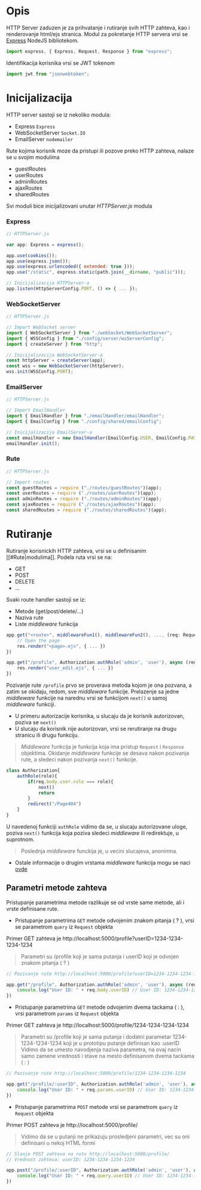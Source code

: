 # Opis

HTTP Server zaduzen je za prihvatanje i rutiranje svih HTTP zahteva, kao i renderovanje html/ejs stranica. 
Modul za pokretanje HTTP servera vrsi se [Express](https://expressjs.com/) NodeJS bibliotekom.

```js
import express, { Express, Request, Response } from "express";
```

Identifikacija korisnika vrsi se JWT tokenom

```js
import jwt from "jsonwebtoken";
```

# Inicijalizacija

HTTP server sastoji se iz nekoliko modula:
- Express `Express`
- WebSocketServer `Socket.IO`
- EmailServer `nodemailer`

Rute kojima korisnik moze da pristupi ili pozove preko HTTP zahteva, nalaze se u svojim modulima
- guestRoutes
- userRoutes
- adminRoutes
- ajaxRoutes
- sharedRoutes

Svi moduli bice inicijalizovani unutar _HTTPServer.js_ modula

### Express

```js
// HTTPServer.js

var app: Express = express();

app.use(cookies());
app.use(express.json());
app.use(express.urlencoded({ extended: true }));
app.use("/static", express.static(path.join(__dirname, "public")));

// Inicijalizacija HTTPServer-a
app.listen(HttpServerConfig.PORT, () => { ... });
```

### WebSocketServer

```js
// HTTPServer.js

// Import WebSocket server
import { WebSocketServer } from "./webSocket/WebSocketServer";
import { WSSConfig } from "./config/server/wsServerConfig";
import { createServer } from "http";

// Inicijalizacija WebSocketServer-a
const httpServer = createServer(app);
const wss = new WebSocketServer(httpServer);
wss.init(WSSConfig.PORT);
```

### EmailServer

```js
// HTTPServer.js

// Import EmailHandler
import { EmailHandler } from "./emailHandler/emailHandler";
import { EmailConfig } from "./config/shared/emailConfig";

// Inicijalizacija EmailServer-a
const emailHandler = new EmailHandler(EmailConfig.USER, EmailConfig.PASS);
emailHandler.init();
```

### Rute

```js
// HTTPServer.js

// Import routes
const guestRoutes = require ("./routes/guestRoutes")(app);
const userRoutes = require ("./routes/userRoutes")(app);
const adminRoutes = require ("./routes/adminRoutes")(app);
const ajaxRoutes = require ("./routes/ajaxRoutes")(app);
const sharedRoutes = require ("./routes/sharedRoutes")(app);
```

# Rutiranje 

Rutiranje korisnickih HTTP zahteva, vrsi se u definisanim [[#Rute|modulima]]. 
Podela ruta vrsi se na:
- GET
- POST
- DELETE
- ...

Svaki route handler sastoji se iz:
- Metode (get/post/delete/...)
- Naziva rute
- Liste _middleware_ funkcija

```js
app.get("<route>", middlewareFun1(), middlewareFun2(), ..., (req: Request, res: Response) => {
	// Open the page
	res.render("<page>.ejs", { ... })
})
```

```js
app.get("/profile", Authorization.authRole('admin', 'user'), async (req: Request, res: Response) => {
	res.render("user_edit.ejs", { ... })
})
```

Pozivanje rute `/profile` prvo se proverava metoda kojom je ona pozvana, a zatim se okidaju, redom, sve _middleware_ funkcije. Prelazenje sa jedne _middleware_ funkcije na narednu vrsi se funkcijom `next()` u samoj _middleware_ funkciji. 
- U primeru autorizacije korisnika, u slucaju da je korisnik autorizovan, poziva se `next()`
- U slucaju da korisnik nije autorizovan, vrsi se rerutiranje na drugu stranicu ili drugu funkciju.

> _Middleware_ funkcija je funkcija koja ima pristup `Request` i `Response` objektima. Okidanje _middleware_ funkcije se desava nakon pozivanja rute, a sledeci nakon pozivanja `next()` funkcije.

```js
class Authorization{
	authRole(role){
		if(req.body.user.role === role){
			next()
			return
		}
		redirect("/Page404")
	}
}
```

U navedenoj funkciji `authRole` vidimo da se, u slucaju autorizovane uloge, poziva `next()` funkcija koja poziva sledeci _middleware_ ili redirektuje, u suprotnom.

> Poslednja _middleware_ funckija je, u vecini slucajeva, anonimna.

- Ostale informacije o drugim vrstama _middleware_ funkcija mogu se naci [ovde](https://expressjs.com/en/guide/using-middleware.html)

## Parametri metode zahteva

Pristupanje parametrima metode razlikuje se od vrste same metode, ali i vrste definisane rute.

- Pristupanje parametrima `GET` metode odvojenim znakom pitanja ( ? ), vrsi se parametrom `query` iz `Request` objekta

 Primer GET zahteva je http://localhost:5000/profile?userID=1234-1234-1234-1234
 
> Parametri su /profile koji je sama putanja i userID koji je odvojen znakom pitanja ( ? )

```js
// Pozivanje rute http://localhost:5000/profile?userID=1234-1234-1234-1234

app.get("/profile", Authorization.authRole('admin', 'user'), async (req: Request, res: Response) => {
	console.log("User ID: " + req.body.userID) // User ID: 1234-1234-1234-1234
})
```

- Pristupanje parametrima `GET` metode odvojenim dvema tackama ( : ), vrsi parametrom `params` iz `Request` objekta

Primer GET zahteva je http://localhost:5000/profile/1234-1234-1234-1234

> Parametri su /profile koji je sama putanja i dodatni parametar 1234-1234-1234-1234 koji je u prototipu putanje definisan kao :userID
> Vidimo da se umesto navodjenja naziva parametra, na ovaj nacin samo zamene vrednosti i stave na mesto definisanom dvema tackama ( : )

```js
// Pozivanje rute http://localhost:5000/profile/1234-1234-1234-1234

app.get("/profile/:userID", Authorization.authRole('admin', 'user'), async (req: Request, res: Response) => {
	console.log("User ID: " + req.params.userID) // User ID: 1234-1234-1234-1234
})
```

- Pristupanje parametrima `POST` metode vrsi se parametrom `query` iz `Request` objekta

Primer POST zahteva je http://localhost:5000/profile/

> Vidimo da se u putanji ne prikazuju prosledjeni parametri, vec su oni definisani u nekoj HTML formi  

```js
// Slanje POST zahteva na rutu http://localhost:5000/profile/
// Vrednost zahteva: userID: 1234-1234-1234-1234

app.post("/profile/:userID", Authorization.authRole('admin', 'user'), async (req: Request, res: Response) => {
	console.log("User ID: " + req.query.userID) // User ID: 1234-1234-1234-1234
})
```